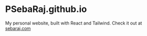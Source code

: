 # PSebaRaj.github.io

My personal website, built with React and Tailwind. Check it out at [sebaraj.com](https://www.sebaraj.com)
